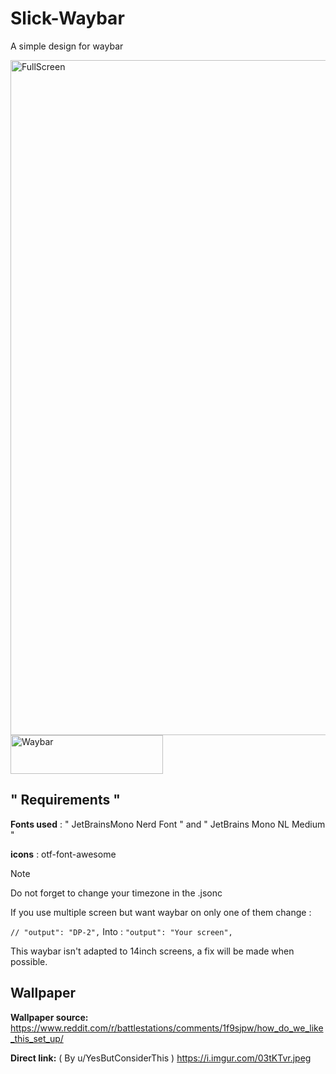 # Slick-Waybar
A simple design for waybar


<img width="1920" height="1080" alt="FullScreen" src="https://github.com/user-attachments/assets/50e34ddc-a21a-4ab9-b826-f2c03f5ab682" />


<img width="244" height="62" alt="Waybar" src="https://github.com/user-attachments/assets/e7dfbd2f-9faa-4b75-9d25-ee3542103b2d" />



## " Requirements "

**Fonts used** : " JetBrainsMono Nerd Font " and " JetBrains Mono NL Medium "

**icons** :  otf-font-awesome

>[!NOTE]
>Do not forget to change your timezone in the .jsonc
>
>If you use multiple screen but want waybar on only one of them change :
>
>``` // "output": "DP-2", ```
>Into :
>``` "output": "Your screen", ```
>
>This waybar isn't adapted to 14inch screens, a fix will be made when possible.

## Wallpaper
**Wallpaper source:** https://www.reddit.com/r/battlestations/comments/1f9sjpw/how_do_we_like_this_set_up/

**Direct link:** ( By u/YesButConsiderThis ) https://i.imgur.com/03tKTvr.jpeg
